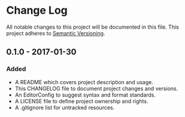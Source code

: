 # Change Log

All notable changes to this project will be documented in this file. This
project adheres to [Semantic Versioning](http://semver.org).

## 0.1.0 - 2017-01-30

### Added

  - A README which covers project description and usage.
  - This CHANGELOG file to document project changes and versions.
  - An EditorConfig to suggest syntax and format standards.
  - A LICENSE file to define project ownership and rights.
  - A .gitignore list for untracked resources.
